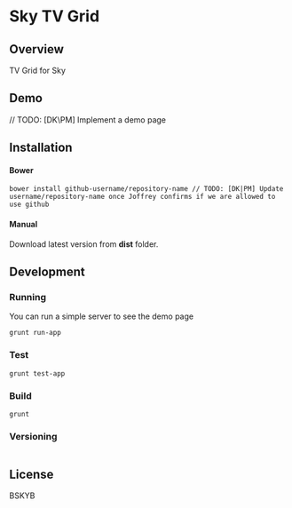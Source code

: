 # Sky TV Grid

## Overview
TV Grid for Sky

## Demo
// TODO: [DK\PM] Implement a demo page

## Installation
#### Bower
````
bower install github-username/repository-name // TODO: [DK|PM] Update username/repository-name once Joffrey confirms if we are allowed to use github
````

#### Manual
Download latest version from **dist** folder.

## Development
### Running
You can run a simple server to see the demo page
````
grunt run-app
````

### Test
````
grunt test-app
````

### Build
````
grunt
````

### Versioning
````

````

## License
BSKYB
